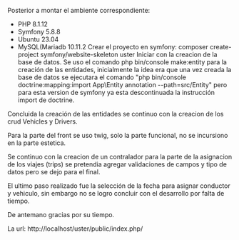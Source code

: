 Posterior a montar el ambiente correspondiente: 
  * PHP 8.1.12
  * Symfony 5.8.8
  * Ubuntu 23.04
  * MySQL(Mariadb 10.11.2
Crear el proyecto en symfony:  composer create-project symfony/website-skeleton uster
Iniciar con la creacion de la base de datos.
  Se uso el comando php bin/console make:entity para la creación de las entidades, inicialmente la idea era que una vez creada la base de datos se ejecutara el comando "php bin/console doctrine:mapping:import App\\Entity annotation --path=src/Entity"
  pero para esta version de symfony ya esta descontinuada la instrucción import de doctrine.

Concluida la creación de las entidades se continuo con la creacion de los crud Vehicles y Drivers.

Para la parte del front se uso twig, solo la parte funcional, no se incursiono en la parte estetica.

Se continuo con la creacion de un contralador para la parte de la asignacion de los viajes (trips) se pretendia agregar validaciones de campos y tipo de datos pero se dejo para el final.

El ultimo paso realizado fue la selección de la fecha para asignar conductor y vehiculo, sin embargo no se logro concluir con el desarrollo por falta de tiempo.

De antemano gracias por su tiempo.

La url: http://localhost/uster/public/index.php/
  
